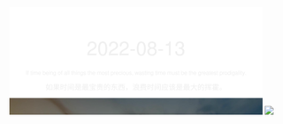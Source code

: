 <!-- [START DAILY SAYING] -->
<!-- Please keep comment here to allow auto update -->
<p align="center">
  <img src="assets/daily-saying/2022-08-13.svg" height="196"/>
  <img src="https://dots365.herokuapp.com?d=2022-08-13" height="196"/>
</p>
<!-- [END DAILY SAYING] -->

<!-- <p align="center">
<img alt="profile views" src="https://komarev.com/ghpvc/?username=bubkoo&color=brightgreen&style=flat-square&label=PROFILE+VIEWS" />
</p> -->
